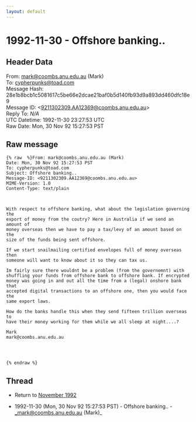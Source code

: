 ```yaml
---
layout: default
---
```


# 1992-11-30 - Offshore banking..

## Header Data

From: mark@coombs.anu.edu.au (Mark)<br>
To: cypherpunks@toad.com<br>
Message Hash: 28e1b8bcb1c5081617c5be66e2dcae21baf0b5d140fb93d9a893dd460dfc18e9<br>
Message ID: \<9211302309.AA12369@coombs.anu.edu.au\><br>
Reply To: _N/A_<br>
UTC Datetime: 1992-11-30 23:27:53 UTC<br>
Raw Date: Mon, 30 Nov 92 15:27:53 PST<br>

## Raw message

```
{% raw  %}From: mark@coombs.anu.edu.au (Mark)
Date: Mon, 30 Nov 92 15:27:53 PST
To: cypherpunks@toad.com
Subject: Offshore banking..
Message-ID: <9211302309.AA12369@coombs.anu.edu.au>
MIME-Version: 1.0
Content-Type: text/plain



With respect to offshore banking, what about the legislation governing the
export of money from the coutry? Here in Australia if we send an amount of
money overseas then we have to pay a tax/levy of an amount based on the
size of the funds being sent offshore.

If we start snailmailing certified envelopes full of money overseas then
someone will want to know about it so they can tax us. 

Im fairly sure there wouldnt be a problem (from the governemnt) with 
shuffling your funds from offshore bank to offshore bank. If encrypted
money was going in and out all the time from a (legal) onshore bank that
accepted digital transactions to an offshore one, then you would face the
same export laws.

How do the banks handle this when they send fifteen trillion overseas to
have their money working for them while we all sleep at night....?

Mark
mark@coombs.anu.edu.au




{% endraw %}
```

## Thread

+ Return to [November 1992](/years/1992/11)

+ 1992-11-30 (Mon, 30 Nov 92 15:27:53 PST) - Offshore banking.. - _mark@coombs.anu.edu.au (Mark)_

